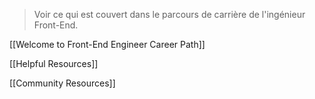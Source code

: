 > Voir ce qui est couvert dans le parcours de carrière de l'ingénieur Front-End.

[[Welcome to Front-End Engineer Career Path]]

[[Helpful Resources]]

[[Community Resources]]

